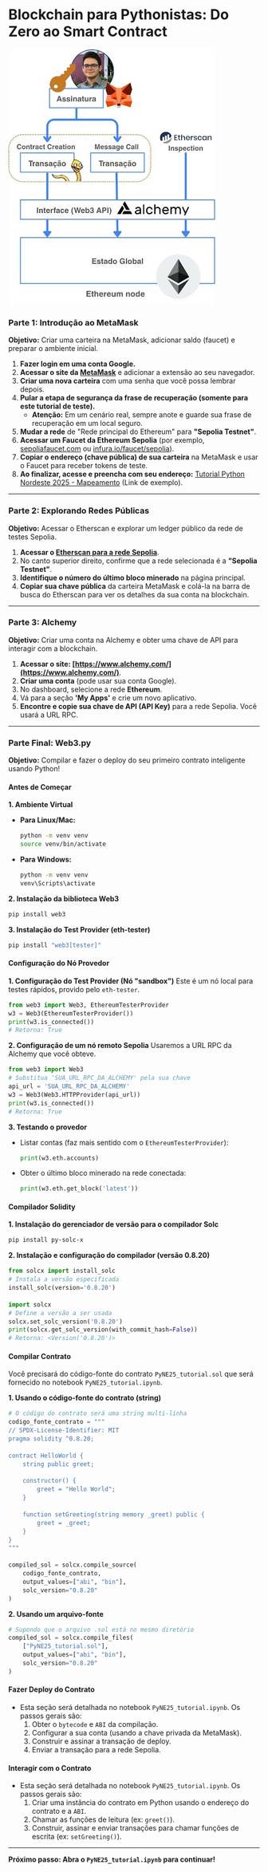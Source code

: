 # Blockchain para Pythonistas: Do Zero ao Smart Contract


![Vending Machine](https://github.com/Pedroffda/pyne2025-vending-machine/raw/main/image.png)

### **Parte 1: Introdução ao MetaMask**

**Objetivo:** Criar uma carteira na MetaMask, adicionar saldo (faucet) e preparar o ambiente inicial.

1.  **Fazer login em uma conta Google.**
2.  **Acessar o site da [MetaMask](https://metamask.io/)** e adicionar a extensão ao seu navegador.
3.  **Criar uma nova carteira** com uma senha que você possa lembrar depois.
4.  **Pular a etapa de segurança da frase de recuperação (somente para este tutorial de teste).**
      * **Atenção:** Em um cenário real, sempre anote e guarde sua frase de recuperação em um local seguro.
5.  **Mudar a rede** de "Rede principal do Ethereum" para **"Sepolia Testnet"**.
6.  **Acessar um Faucet da Ethereum Sepolia** (por exemplo, [sepoliafaucet.com](https://sepoliafaucet.com/) ou [infura.io/faucet/sepolia](https://www.infura.io/faucet/sepolia)).
7.  **Copiar o endereço (chave pública) de sua carteira** na MetaMask e usar o Faucet para receber tokens de teste.
8.  **Ao finalizar, acesse e preencha com seu endereço:** [Tutorial Python Nordeste 2025 - Mapeamento](https://www.google.com/search?q=https://forms.gle/exemplo) (Link de exemplo).

-----

### **Parte 2: Explorando Redes Públicas**

**Objetivo:** Acessar o Etherscan e explorar um ledger público da rede de testes Sepolia.

1.  **Acessar o [Etherscan para a rede Sepolia](https://sepolia.etherscan.io/)**.
2.  No canto superior direito, confirme que a rede selecionada é a **"Sepolia Testnet"**.
3.  **Identifique o número do último bloco minerado** na página principal.
4.  **Copiar sua chave pública** da carteira MetaMask e colá-la na barra de busca do Etherscan para ver os detalhes da sua conta na blockchain.

-----

### **Parte 3: Alchemy**

**Objetivo:** Criar uma conta na Alchemy e obter uma chave de API para interagir com a blockchain.

1.  **Acessar o site: [https://www.alchemy.com/](https://www.alchemy.com/)**.
2.  **Criar uma conta** (pode usar sua conta Google).
3.  No dashboard, selecione a rede **Ethereum**.
4.  Vá para a seção **'My Apps'** e crie um novo aplicativo.
5.  **Encontre e copie sua chave de API (API Key)** para a rede Sepolia. Você usará a URL RPC.

-----

### **Parte Final: Web3.py**

**Objetivo:** Compilar e fazer o deploy do seu primeiro contrato inteligente usando Python\!

#### **Antes de Começar**

**1. Ambiente Virtual**

  * **Para Linux/Mac:**
    ```bash
    python -m venv venv
    source venv/bin/activate
    ```
  * **Para Windows:**
    ```bash
    python -m venv venv
    venv\Scripts\activate
    ```

**2. Instalação da biblioteca Web3**

```bash
pip install web3
```

**3. Instalação do Test Provider (eth-tester)**

```bash
pip install "web3[tester]"
```

#### **Configuração do Nó Provedor**

**1. Configuração do Test Provider (Nó "sandbox")**
Este é um nó local para testes rápidos, provido pelo `eth-tester`.

```python
from web3 import Web3, EthereumTesterProvider
w3 = Web3(EthereumTesterProvider())
print(w3.is_connected())
# Retorna: True
```

**2. Configuração de um nó remoto Sepolia**
Usaremos a URL RPC da Alchemy que você obteve.

```python
from web3 import Web3
# Substitua 'SUA_URL_RPC_DA_ALCHEMY' pela sua chave
api_url = 'SUA_URL_RPC_DA_ALCHEMY'
w3 = Web3(Web3.HTTPProvider(api_url))
print(w3.is_connected())
# Retorna: True
```

**3. Testando o provedor**

  * Listar contas (faz mais sentido com o `EthereumTesterProvider`):
    ```python
    print(w3.eth.accounts)
    ```
  * Obter o último bloco minerado na rede conectada:
    ```python
    print(w3.eth.get_block('latest'))
    ```

#### **Compilador Solidity**

**1. Instalação do gerenciador de versão para o compilador Solc**

```bash
pip install py-solc-x
```

**2. Instalação e configuração do compilador (versão 0.8.20)**

```python
from solcx import install_solc
# Instala a versão especificada
install_solc(version='0.8.20')

import solcx
# Define a versão a ser usada
solcx.set_solc_version('0.8.20')
print(solcx.get_solc_version(with_commit_hash=False))
# Retorna: <Version('0.8.20')>
```

#### **Compilar Contrato**

Você precisará do código-fonte do contrato `PyNE25_tutorial.sol` que será fornecido no notebook `PyNE25_tutorial.ipynb`.

**1. Usando o código-fonte do contrato (string)**

```python
# O código do contrato será uma string multi-linha
codigo_fonte_contrato = """
// SPDX-License-Identifier: MIT
pragma solidity ^0.8.20;

contract HelloWorld {
    string public greet;

    constructor() {
        greet = "Hello World";
    }

    function setGreeting(string memory _greet) public {
        greet = _greet;
    }
}
"""

compiled_sol = solcx.compile_source(
    codigo_fonte_contrato,
    output_values=["abi", "bin"],
    solc_version="0.8.20"
)
```

**2. Usando um arquivo-fonte**

```python
# Supondo que o arquivo .sol está no mesmo diretório
compiled_sol = solcx.compile_files(
    ["PyNE25_tutorial.sol"],
    output_values=["abi", "bin"],
    solc_version="0.8.20"
)
```

#### **Fazer Deploy do Contrato**

  * Esta seção será detalhada no notebook `PyNE25_tutorial.ipynb`. Os passos gerais são:
    1.  Obter o `bytecode` e `ABI` da compilação.
    2.  Configurar a sua conta (usando a chave privada da MetaMask).
    3.  Construir e assinar a transação de deploy.
    4.  Enviar a transação para a rede Sepolia.

#### **Interagir com o Contrato**

  * Esta seção será detalhada no notebook `PyNE25_tutorial.ipynb`. Os passos gerais são:
    1.  Criar uma instância do contrato em Python usando o endereço do contrato e a `ABI`.
    2.  Chamar as funções de leitura (ex: `greet()`).
    3.  Construir, assinar e enviar transações para chamar funções de escrita (ex: `setGreeting()`).

-----

**Próximo passo: Abra o `PyNE25_tutorial.ipynb` para continuar\!**